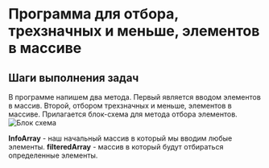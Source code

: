 # Программа для отбора, трехзначных и меньше, элементов в массиве
## Шаги выполнения задач
В программе напишем два метода. Первый является вводом элементов в массив. Второй, отбором трехзначных и меньше, элементов в массиве.
Прилагается блок-схема для метода отбора элементов.
![Блок схема](/Final-test-C-first-quarter/flowchart.png)

**InfoArray** - наш начальный массив в который мы вводим любые элементы.
**filteredArray** - массив в который будут отбираться определенные элементы.